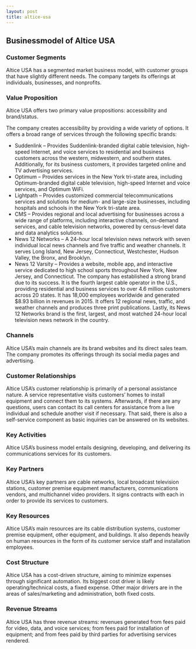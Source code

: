 ```yaml
---
layout: post
title: altice-usa
---
```


Businessmodel of Altice USA
----------------------------

### Customer Segments

Altice USA has a segmented market business model, with customer groups that have slightly different needs. The company targets its offerings at individuals, businesses, and nonprofits.

### Value Proposition

Altice USA offers two primary value propositions: accessibility and brand/status.

The company creates accessibility by providing a wide variety of options. It offers a broad range of services through the following specific brands:

 * Suddenlink – Provides Suddenlink-branded digital cable television, high-speed Internet, and voice services to residential and business customers across the western, midwestern, and southern states. Additionally, for its business customers, it provides targeted online and TV advertising services.
* Optimum – Provides services in the New York tri-state area, including Optimum-branded digital cable television, high-speed Internet and voice services, and Optimum WiFi.
* Lightpath – Provides customized commercial telecommunications services and solutions for medium- and large-size businesses, including hospitals and schools in the New York tri-state area.
* CMS – Provides regional and local advertising for businesses across a wide range of platforms, including interactive channels, on-demand services, and cable television networks, powered by census-level data and data analytics solutions.
* News 12 Networks – A 24-hour local television news network with seven individual local news channels and five traffic and weather channels. It serves Long Island, New Jersey, Connecticut, Westchester, Hudson Valley, the Bronx, and Brooklyn.
* News 12 Varsity – Provides a website, mobile app, and interactive service dedicated to high school sports throughout New York, New Jersey, and Connecticut.
 The company has established a strong brand due to its success. It is the fourth largest cable operator in the U.S., providing residential and business services to over 4.6 million customers across 20 states. It has 18,000 employees worldwide and generated $8.93 billion in revenues in 2015. It offers 12 regional news, traffic, and weather channels and produces three print publications. Lastly, its News 12 Networks brand is the first, largest, and most watched 24-hour local television news network in the country.

### Channels

Altice USA’s main channels are its brand websites and its direct sales team. The company promotes its offerings through its social media pages and advertising.

### Customer Relationships

Altice USA’s customer relationship is primarily of a personal assistance nature. A service representative visits customers’ homes to install equipment and connect them to its systems. Afterwards, if there are any questions, users can contact its call centers for assistance from a live individual and schedule another visit if necessary. That said, there is also a self-service component as basic inquiries can be answered on its websites.

### Key Activities

Altice USA’s business model entails designing, developing, and delivering its communications services for its customers.

### Key Partners

Altice USA’s key partners are cable networks, local broadcast television stations, customer premise equipment manufacturers, communications vendors, and multichannel video providers. It signs contracts with each in order to provide its services to customers.

### Key Resources

Altice USA’s main resources are its cable distribution systems, customer premise equipment, other equipment, and buildings. It also depends heavily on human resources in the form of its customer service staff and installation employees.

### Cost Structure

Altice USA has a cost-driven structure, aiming to minimize expenses through significant automation. Its biggest cost driver is likely operating/technical costs, a fixed expense. Other major drivers are in the areas of sales/marketing and administration, both fixed costs.

### Revenue Streams

Altice USA has three revenue streams: revenues generated from fees paid for video, data, and voice services; from fees paid for installation of equipment; and from fees paid by third parties for advertising services rendered.
